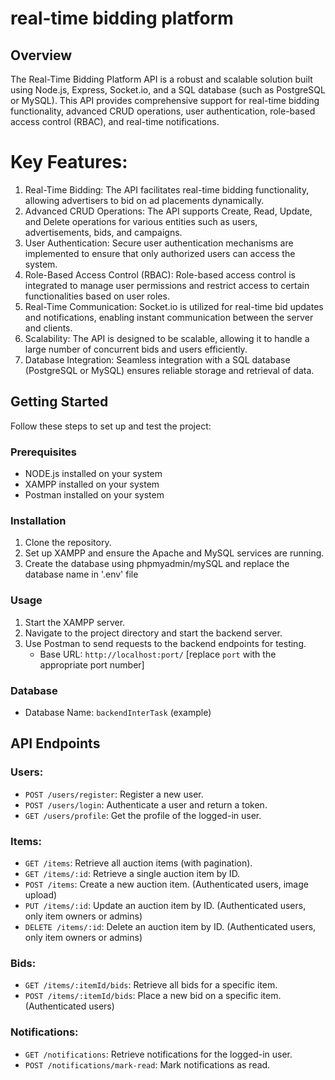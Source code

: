 # real-time bidding platform


## Overview
The Real-Time Bidding Platform API is a robust and scalable solution built using Node.js, Express, Socket.io, and a SQL database (such as PostgreSQL or MySQL). This API provides comprehensive support for real-time bidding functionality, advanced CRUD operations, user authentication, role-based access control (RBAC), and real-time notifications.

# Key Features:

1. Real-Time Bidding: The API facilitates real-time bidding functionality, allowing advertisers to bid on ad placements dynamically.
2. Advanced CRUD Operations: The API supports Create, Read, Update, and Delete operations for various entities such as users, advertisements, bids, and campaigns.
3. User Authentication: Secure user authentication mechanisms are implemented to ensure that only authorized users can access the system.
4. Role-Based Access Control (RBAC): Role-based access control is integrated to manage user permissions and restrict access to certain functionalities based on user roles.
5. Real-Time Communication: Socket.io is utilized for real-time bid updates and notifications, enabling instant communication between the server and clients.
6. Scalability: The API is designed to be scalable, allowing it to handle a large number of concurrent bids and users efficiently.
7. Database Integration: Seamless integration with a SQL database (PostgreSQL or MySQL) ensures reliable storage and retrieval of data.


## Getting Started
Follow these steps to set up and test the project:


### Prerequisites
- NODE.js installed on your system
- XAMPP installed on your system
- Postman installed on your system

### Installation
1. Clone the repository.
2. Set up XAMPP and ensure the Apache and MySQL services are running.
3. Create the database using phpmyadmin/mySQL and replace the database name in '.env' file 

### Usage
1. Start the XAMPP server.
2. Navigate to the project directory and start the backend server.
3. Use Postman to send requests to the backend endpoints for testing.
   - Base URL: `http://localhost:port/` [replace `port` with the appropriate port number]
   
### Database
- Database Name: `backendInterTask` (example) 

## API Endpoints
### Users:
- `POST /users/register`: Register a new user.
- `POST /users/login`: Authenticate a user and return a token.
- `GET /users/profile`: Get the profile of the logged-in user.

### Items:
- `GET /items`: Retrieve all auction items (with pagination).
- `GET /items/:id`: Retrieve a single auction item by ID.
- `POST /items`: Create a new auction item. (Authenticated users, image upload)
- `PUT /items/:id`: Update an auction item by ID. (Authenticated users, only item owners or admins)
- `DELETE /items/:id`: Delete an auction item by ID. (Authenticated users, only item owners or admins)

### Bids:
- `GET /items/:itemId/bids`: Retrieve all bids for a specific item.
- `POST /items/:itemId/bids`: Place a new bid on a specific item. (Authenticated users)

### Notifications:
- `GET /notifications`: Retrieve notifications for the logged-in user.
- `POST /notifications/mark-read`: Mark notifications as read.


